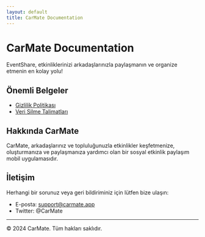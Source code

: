 ```yaml
---
layout: default
title: CarMate Documentation
---
```


# CarMate Documentation

EventShare, etkinliklerinizi arkadaşlarınızla paylaşmanın ve organize etmenin en kolay yolu!

## Önemli Belgeler

- [Gizlilik Politikası](privacy_policy.md)
- [Veri Silme Talimatları](data_deletion.md)

## Hakkında CarMate

CarMate, arkadaşlarınız ve topluluğunuzla etkinlikler keşfetmenize, oluşturmanıza ve paylaşmanıza yardımcı olan bir sosyal etkinlik paylaşım mobil uygulamasıdır.

## İletişim

Herhangi bir sorunuz veya geri bildiriminiz için lütfen bize ulaşın:
- E-posta: support@carmate.app
- Twitter: @CarMate

---
© 2024 CarMate. Tüm hakları saklıdır.
